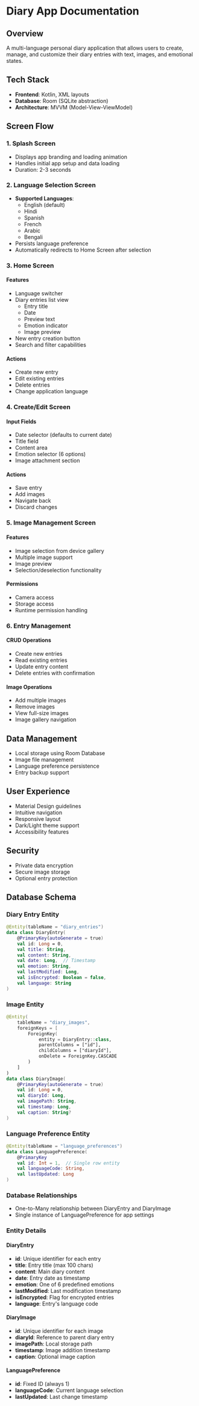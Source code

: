 # Diary App Documentation

## Overview
A multi-language personal diary application that allows users to create, manage, and customize their diary entries with text, images, and emotional states.

## Tech Stack
- **Frontend**: Kotlin, XML layouts
- **Database**: Room (SQLite abstraction)
- **Architecture**: MVVM (Model-View-ViewModel)

## Screen Flow

### 1. Splash Screen
- Displays app branding and loading animation
- Handles initial app setup and data loading
- Duration: 2-3 seconds

### 2. Language Selection Screen
- **Supported Languages**:
  - English (default)
  - Hindi
  - Spanish
  - French
  - Arabic
  - Bengali
- Persists language preference
- Automatically redirects to Home Screen after selection

### 3. Home Screen
#### Features
- Language switcher
- Diary entries list view
  - Entry title
  - Date
  - Preview text
  - Emotion indicator
  - Image preview
- New entry creation button
- Search and filter capabilities

#### Actions
- Create new entry
- Edit existing entries
- Delete entries
- Change application language

### 4. Create/Edit Screen
#### Input Fields
- Date selector (defaults to current date)
- Title field
- Content area
- Emotion selector (6 options)
- Image attachment section

#### Actions
- Save entry
- Add images
- Navigate back
- Discard changes

### 5. Image Management Screen
#### Features
- Image selection from device gallery
- Multiple image support
- Image preview
- Selection/deselection functionality

#### Permissions
- Camera access
- Storage access
- Runtime permission handling

### 6. Entry Management
#### CRUD Operations
- Create new entries
- Read existing entries
- Update entry content
- Delete entries with confirmation

#### Image Operations
- Add multiple images
- Remove images
- View full-size images
- Image gallery navigation

## Data Management
- Local storage using Room Database
- Image file management
- Language preference persistence
- Entry backup support

## User Experience
- Material Design guidelines
- Intuitive navigation
- Responsive layout
- Dark/Light theme support
- Accessibility features

## Security
- Private data encryption
- Secure image storage
- Optional entry protection 

## Database Schema

### Diary Entry Entity
```kotlin
@Entity(tableName = "diary_entries")
data class DiaryEntry(
    @PrimaryKey(autoGenerate = true)
    val id: Long = 0,
    val title: String,
    val content: String,
    val date: Long,  // Timestamp
    val emotion: String,
    val lastModified: Long,
    val isEncrypted: Boolean = false,
    val language: String
)
```

### Image Entity
```kotlin
@Entity(
    tableName = "diary_images",
    foreignKeys = [
        ForeignKey(
            entity = DiaryEntry::class,
            parentColumns = ["id"],
            childColumns = ["diaryId"],
            onDelete = ForeignKey.CASCADE
        )
    ]
)
data class DiaryImage(
    @PrimaryKey(autoGenerate = true)
    val id: Long = 0,
    val diaryId: Long,
    val imagePath: String,
    val timestamp: Long,
    val caption: String?
)
```

### Language Preference Entity
```kotlin
@Entity(tableName = "language_preferences")
data class LanguagePreference(
    @PrimaryKey
    val id: Int = 1,  // Single row entity
    val languageCode: String,
    val lastUpdated: Long
)
```

### Database Relationships
- One-to-Many relationship between DiaryEntry and DiaryImage
- Single instance of LanguagePreference for app settings

### Entity Details

#### DiaryEntry
- **id**: Unique identifier for each entry
- **title**: Entry title (max 100 chars)
- **content**: Main diary content
- **date**: Entry date as timestamp
- **emotion**: One of 6 predefined emotions
- **lastModified**: Last modification timestamp
- **isEncrypted**: Flag for encrypted entries
- **language**: Entry's language code

#### DiaryImage
- **id**: Unique identifier for each image
- **diaryId**: Reference to parent diary entry
- **imagePath**: Local storage path
- **timestamp**: Image addition timestamp
- **caption**: Optional image caption

#### LanguagePreference
- **id**: Fixed ID (always 1)
- **languageCode**: Current language selection
- **lastUpdated**: Last change timestamp 